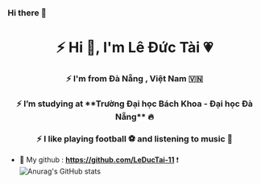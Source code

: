 ### Hi there 👋 
<h1 align="center"> ⚡ Hi 👋, I'm Lê Đức Tài 💗  </h1>
<h3 align="center"> ⚡ I'm from Đà Nẵng , Việt Nam 🇻🇳 </h3>
<h3 align="center"> ⚡ I’m studying at **Trường Đại học Bách Khoa - Đại học Đà Nẵng** 🔥 </h3>
<h3 align="center"> ⚡ I like playing football ⚽ and listening to music 🎵 </h3>

- 🤝 My github : **https://github.com/LeDucTai-11** ❗
![Anurag's GitHub stats](https://github-readme-stats.vercel.app/api?username=LeDucTai-11&hide=contribs,prs)
